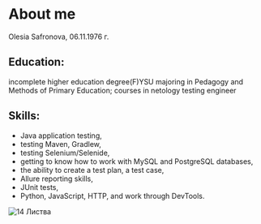 # About me
Olesia Safronova, 06.11.1976 г.
## Education: 
incomplete higher education degree(F)YSU majoring in Pedagogy and Methods of Primary Education;
courses in netology testing engineer

## Skills:
- Java application testing,
- testing Maven, Gradlew,
- testing Selenium/Selenide,
- getting to know how to work with MySQL and PostgreSQL databases,
- the ability to create a test plan, a test case,
- Allure reporting skills,
- JUnit tests,
- Python, JavaScript, HTTP, and work through DevTools.

![14  Листва](https://github.com/LessiaSa/Portfolio/assets/160625034/f61f692c-7cc9-41a8-b8af-a92b96f3d85d)
